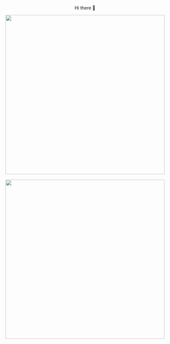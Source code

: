 <div align="center">
  <p>Hi there 👋</p>

  <img align="center" width="500" src="https://github-readme-stats.vercel.app/api?username=jcjuliocss&include_all_commits=true&count_private=true&theme=chartreuse-dark" />
  <br><br>
  <img align="center" width="500" src="https://github-readme-stats.vercel.app/api/top-langs/?username=jcjuliocss&layout=compact&theme=chartreuse-dark&count_private=true" />
</div>

